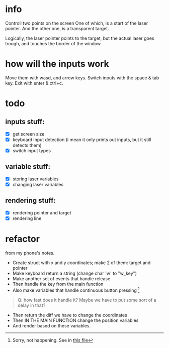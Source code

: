 # info
Controll two points on the screen
One of which, is a start of the laser pointer.
And the other one, is a transparent target.

Logically, the laser pointer points to the target, but the actual laser goes trough, and touches the border of the window.

# how will the inputs work
Move them with wasd, and arrow keys. Switch inputs with the space & tab key. Exit with enter & ctrl+c.

# todo
## inputs stuff:
 - [x] get screen size
 - [x] keyboard input detection (i mean it only prints out inputs, but it still detects them)
 - [x] switch input types

## variable stuff:
 - [x] storing laser variables
 - [x] changing laser variables
## rendering stuff:
 - [x] rendering pointer and target
 - [x] rendering line

# refactor
from my phone's notes.

- Create struct with x and y coordinates; make 2 of them: target and pointer
- Make keyboard return a string (change char 'w' to "w_key")
- Make another set of events that handle release
- Then handle the key from the main function
- Also make variables that handle continuous button pressing [^1]
> Q: how fast does it handle it? Maybe we have to put some sort of a delay in that?
- Then return the diff we have to change the coordinates
- Then IN THE MAIN FUNCTION change the position variables
- And render based on these variables.

[^1]: Sorry, not happening. See in [this file](async.md)
<!-- i hate to search for everything https://www.markdownguide.org/cheat-sheet/ -->